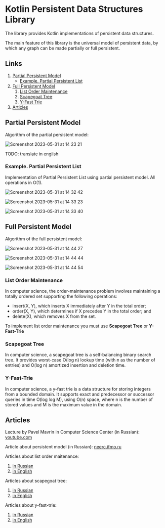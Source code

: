 # Kotlin Persistent Data Structures Library
The library provides Kotlin implementations of persistent data structures.

The main feature of this library is the universal model of persistent data, by which any graph can be made partially or full persistent.



## Links
1. [Partial Persistent Model](#partial-persistent-model)
    * [Example. Partial Persistent List](#example1)
2. [Full Persistent Model](#full-persistent-model)
    1. [List Order Maintenance](#list-order-maintenance)
    2. [Scapegoat Tree](#scapegoat-tree)
    3. [Y-Fast Trie](#fast-trie)
3. [Articles](#articles)

## Partial Persistent Model
Algorithm of the partial persistent model:

![Screenshot 2023-05-31 at 14 23 21](https://github.com/BagritsevichStepan/persistent-data-structures-library/assets/43710058/204a690f-2da4-4f08-9e5e-b36a39828785)

TODO: translate in english

### <a name="example1"></a>Example. Partial Persistent List
Implementation of Partial Persistent List using partial persistent model. All operations in O(1).

![Screenshot 2023-05-31 at 14 32 42](https://github.com/BagritsevichStepan/persistent-data-structures-library/assets/43710058/2f1b5bff-60c1-4991-b052-e760d6d66957)

![Screenshot 2023-05-31 at 14 33 23](https://github.com/BagritsevichStepan/persistent-data-structures-library/assets/43710058/2bef04f9-a943-454b-b9f1-c0aa077fe759)

![Screenshot 2023-05-31 at 14 33 40](https://github.com/BagritsevichStepan/persistent-data-structures-library/assets/43710058/1ed9c683-0c8a-457d-9901-486935deedcb)


## Full Persistent Model
Algorithm of the full persistent model:

![Screenshot 2023-05-31 at 14 44 27](https://github.com/BagritsevichStepan/persistent-data-structures-library/assets/43710058/fe6b5e6f-a9f2-4a89-bc1d-0f9caedf2fa1)

![Screenshot 2023-05-31 at 14 44 44](https://github.com/BagritsevichStepan/persistent-data-structures-library/assets/43710058/77fdb4c9-8e19-4bda-9eb7-2056767c4a2c)

![Screenshot 2023-05-31 at 14 44 54](https://github.com/BagritsevichStepan/persistent-data-structures-library/assets/43710058/a7eb1269-3d13-4e14-a9e7-0015cb265fb0)


### List Order Maintenance
In computer science, the order-maintenance problem involves maintaining a totally ordered set supporting the following operations:
* insert(X, Y), which inserts X immediately after Y in the total order;
* order(X, Y), which determines if X precedes Y in the total order; and
* delete(X), which removes X from the set.

To implement list order maintenance you must use **Scapegoat Tree** or **Y-Fast-Trie**

### Scapegoat Tree
In computer science, a scapegoat tree is a self-balancing binary search tree. It provides worst-case O(log n) lookup time (with n as the number of entries) and O(log n) amortized insertion and deletion time.

### <a name="fast-trie"></a>Y-Fast-Trie
In computer science, a y-fast trie is a data structure for storing integers from a bounded domain. It supports exact and predecessor or successor queries in time O(log log M), using O(n) space, where n is the number of stored values and M is the maximum value in the domain.

## Articles
Lecture by Pavel Mavrin in Computer Science Center (in Russian): [youtube.com](https://www.youtube.com/watch?v=cSiiVofy2Tw)

Article about persistent model (in Russian): [neerc.ifmo.ru](https://neerc.ifmo.ru/wiki/index.php?title=Персистентные_структуры_данных)

Articles about list order maitenance:
1. [in Russian](https://neerc.ifmo.ru/wiki/index.php?title=List_order_maintenance)
2. [in English](https://en.wikipedia.org/wiki/Order-maintenance_problem#:~:text=In%20computer%20science%2C%20the%20order,removes%20X%20from%20the%20set.)

Articles about scapegoat tree:
1. [in Russian](https://neerc.ifmo.ru/wiki/index.php?title=Scapegoat_Tree)
2. [in English](https://en.wikipedia.org/wiki/Scapegoat_tree)

Articles about y-fast-trie:
1. [in Russian](https://neerc.ifmo.ru/wiki/index.php?title=Сверхбыстрый_цифровой_бор)
2. [in English](https://en.wikipedia.org/wiki/Y-fast_trie)

